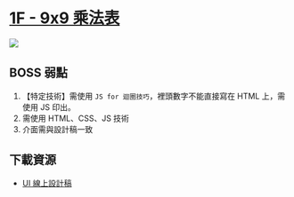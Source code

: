 # [1F - 9x9 乘法表](https://f6bfb5.github.io/2019-js-dungeon/1f/)

![](https://udemy-images.s3.amazonaws.com/redactor/raw/2019-01-23_07-03-50-cdee8697795fd0dc096106e0151a0e93.png)

## BOSS 弱點

1. 【特定技術】需使用 `JS for 迴圈技巧`，裡頭數字不能直接寫在 HTML 上，需使用 JS 印出。
2. 需使用 HTML、CSS、JS 技術
3. 介面需與設計稿一致

## 下載資源

- [UI 線上設計稿](https://xd.adobe.com/spec/256981fc-ef65-4d9b-773c-45d8ef0353c6-5358/screen/50fba855-bde7-4771-b73c-3fd839418cf0/multiplication-chart/)
